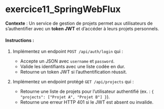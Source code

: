 # exercice11_SpringWebFlux

**Contexte** :
Un service de gestion de projets permet aux utilisateurs de s’authentifier avec un **token JWT** et d’accéder à leurs projets personnels.

#### **Instructions** :
1. Implémentez un endpoint `POST /api/auth/login` qui :
    - Accepte un JSON avec `username` et `password`.
    - Valide les identifiants avec une liste codée en dur.
    - Retourne un token JWT si l’authentification réussit.

2. Implémentez un endpoint protégé `GET /api/projects` qui :
   - Retourne une liste de projets pour l’utilisateur authentifié (ex. : `{ "projects": ["Projet A", "Projet B"] }`).
   - Retourne une erreur HTTP 401 si le JWT est absent ou invalide.
